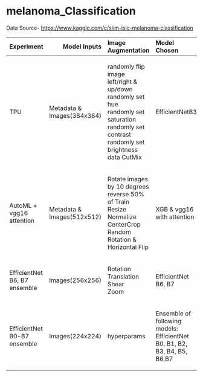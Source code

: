 # melanoma_Classification
Data Source- https://www.kaggle.com/c/siim-isic-melanoma-classification


| Experiment | Model Inputs | Image Augmentation |Model Chosen | Hyperparameters |LB Score |
| :---:         |       ---: | :---       | :---         |     :---:      |          ---: |
|  <p align="left">TPU</p>   |   <p align="left">Metadata & Images(384x384)</p> | <p align="left">randomly flip image left/right & up/down<br>randomly set hue<br>randomly set saturation<br>randomly set contrast<br>randomly set brightness<br>data CutMix</p>| <p align="left">EfficientNetB3</p> | <p align="left">LR= 1e-3<br>loss=Focal Loss<br>epochs= 15<br>Batch Size=16</p> |  0.8856  |
|  <p align="left">AutoML + vgg16 attention</p>   |  <p align="left">Metadata & Images(512x512)</p> | <p align="left">Rotate images by 10 degrees<br>reverse 50% of Train<br>Resize<br>Normalize<br>CenterCrop<br>Random Rotation & Horizontal Flip</p> | <p align="left">XGB & vgg16 with attention</p> | <p align="left">LR=1e-4<br> loss=Focal Loss</p> |0.9395  |
|  <p align="left">EfficientNet B6, B7 ensemble</p> | <p align="left">Images(256x256)</p> | <p align="left">Rotation<br>Translation<br>Shear<br>Zoom</p> | <p align="left">EfficientNet B6, B7</p> | <p align="left">epochs=13</p> | 0.9337 |
|  <p align="left">EfficientNet B0-B7 ensemble   |  <p align="left">Images(224x224)</p> | <p align="left">hyperparams</p> |  <p align="left">Ensemble of following models:  EfficientNet B0, B1, B2, B3, B4, B5, B6,B7</p> |  <p align="left">params</p> | 0.9330 |
